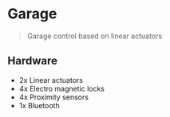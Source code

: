 # Garage

> Garage control based on linear actuators

## Hardware

- 2x Linear actuators
- 4x Electro magnetic locks
- 4x Proximity sensors
- 1x Bluetooth
